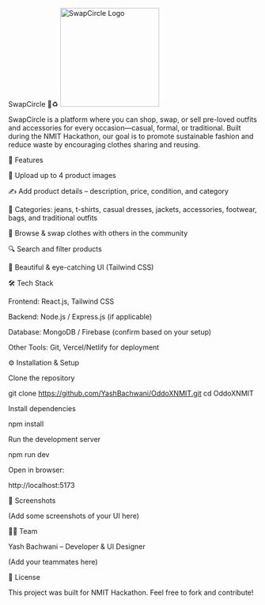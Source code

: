 SwapCircle 👗♻️
<img src="/images/logo.png" alt="SwapCircle Logo" width="200" />

SwapCircle is a platform where you can shop, swap, or sell pre-loved outfits and accessories for every occasion—casual, formal, or traditional.
Built during the NMIT Hackathon, our goal is to promote sustainable fashion and reduce waste by encouraging clothes sharing and reusing.

🚀 Features

📸 Upload up to 4 product images

✍️ Add product details – description, price, condition, and category

📂 Categories: jeans, t-shirts, casual dresses, jackets, accessories, footwear, bags, and traditional outfits

🛒 Browse & swap clothes with others in the community

🔍 Search and filter products

🎨 Beautiful & eye-catching UI (Tailwind CSS)

🛠 Tech Stack

Frontend: React.js, Tailwind CSS

Backend: Node.js / Express.js (if applicable)

Database: MongoDB / Firebase (confirm based on your setup)

Other Tools: Git, Vercel/Netlify for deployment

⚙️ Installation & Setup

Clone the repository

git clone https://github.com/YashBachwani/OddoXNMIT.git
cd OddoXNMIT


Install dependencies

npm install


Run the development server

npm run dev


Open in browser:

http://localhost:5173

📸 Screenshots

(Add some screenshots of your UI here)

👨‍💻 Team

Yash Bachwani – Developer & UI Designer

(Add your teammates here)

📜 License

This project was built for NMIT Hackathon.
Feel free to fork and contribute!
